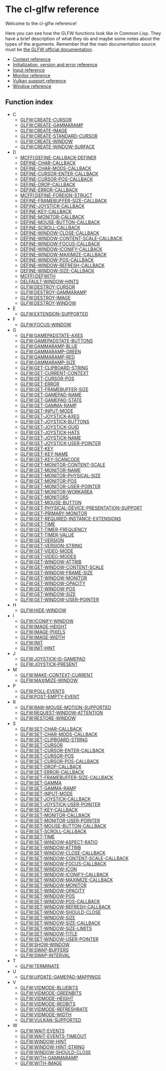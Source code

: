 # The cl-glfw reference

Welcome to the cl-glfw reference!

Here you can see how the GLFW functions look like in Common Lisp. They have a brief description of what they do and maybe some notes about the types of the arguments. Remember that the main documentation source must be [the GLFW official documentation](https://www.glfw.org/documentation.html).

* [Context reference](/docs/api/context.md#context-reference)
* [Initialization, version and error reference](/docs/api/initialization.md#initialization-version-and-error-reference)
* [Input reference](/docs/api/input.md#input-reference)
* [Monitor reference](/docs/api/monitor.md#monitor-reference)
* [Vulkan support reference](/docs/api/vulkan.md#vulkan-support-reference)
* [Window reference](/docs/api/window.md#window-reference)

## Function index

* C
  * [GLFW:CREATE-CURSOR](/docs/api/input.md#function-create-cursor)
  * [GLFW:CREATE-GAMMARAMP](/docs/api/monitor.md#function-create-gammaramp)
  * [GLFW:CREATE-IMAGE](/docs/api/window.md#function-create-image)
  * [GLFW:CREATE-STANDARD-CURSOR](/docs/api/input.md#function-create-standard-cursor)
  * [GLFW:CREATE-WINDOW](/docs/api/window.md#function-create-window)
  * [GLFW:CREATE-WINDOW-SURFACE](/docs/api/vulkan.md#function-create-window-surface)
* D
  * [MCFFI:DEFINE-CALLBACK-DEFINER](/docs/mcffi-api.md#macro-define-callback-definer)
  * [DEFINE-CHAR-CALLBACK](/docs/api/input.md#macro-define-char-callback)
  * [DEFINE-CHAR-MODS-CALLBACK](/docs/api/input.md#macro-define-char-mods-callback)
  * [DEFINE-CURSOR-ENTER-CALLBACK](/docs/api/input.md#macro-define-cursor-enter-callback)
  * [DEFINE-CURSOR-POS-CALLBACK](/docs/api/input.md#macro-define-cursor-pos-callback)
  * [DEFINE-DROP-CALLBACK](/docs/api/input.md#macro-define-drop-callback)
  * [DEFINE-ERROR-CALLBACK](/docs/api/initialization.md#macro-define-error-callback)
  * [MCFFI:DEFINE-FOREIGN-STRUCT](/docs/mcffi-api.md#macro-define-foreign-struct)
  * [DEFINE-FRAMEBUFFER-SIZE-CALLBACK](/docs/api/window.md#macro-define-framebuffer-size-callback)
  * [DEFINE-JOYSTICK-CALLBACK](/docs/api/input.md#macro-define-joystick-callback)
  * [DEFINE-KEY-CALLBACK](/docs/api/input.md#macro-define-key-callback)
  * [DEFINE-MONITOR-CALLBACK](/docs/api/monitor.md#macro-define-monitor-callback)
  * [DEFINE-MOUSE-BUTTON-CALLBACK](/docs/api/input.md#macro-define-mouse-button-callback)
  * [DEFINE-SCROLL-CALLBACK](/docs/api/input.md#macro-define-scroll-callback)
  * [DEFINE-WINDOW-CLOSE-CALLBACK](/docs/api/window.md#macro-define-window-close-callback)
  * [DEFINE-WINDOW-CONTENT-SCALE-CALLBACK](/docs/api/window.md#macro-define-window-content-scale-callback)
  * [DEFINE-WINDOW-FOCUS-CALLBACK](/docs/api/window.md#macro-define-window-focus-callback)
  * [DEFINE-WINDOW-ICONIFY-CALLBACK](/docs/api/window.md#macro-define-window-iconify-callback)
  * [DEFINE-WINDOW-MAXIMIZE-CALLBACK](/docs/api/window.md#macro-define-window-maximize-callback)
  * [DEFINE-WINDOW-POS-CALLBACK](/docs/api/window.md#macro-define-window-pos-callback)
  * [DEFINE-WINDOW-REFRESH-CALLBACK](/docs/api/window.md#macro-define-window-refresh-callback)
  * [DEFINE-WINDOW-SIZE-CALLBACK](/docs/api/window.md#macro-define-window-size-callback)
  * [MCFFI:DEFWITH](/docs/mcffi-api.md#macro-defwith)
  * [DELFAULT-WINDOW-HINTS](/docs/api/window.md#function-delfault-window-hints)
  * [GLFW:DESTROY-CURSOR](/docs/api/input.md#function-destroy-cursor)
  * [GLFW:DESTROY-GAMMARAMP](/docs/api/monitor.md#function-destroy-gammaramp)
  * [GLFW:DESTROY-IMAGE](/docs/api/window.md#function-destroy-image)
  * [GLFW:DESTROY-WINDOW](/docs/api/window.md#function-destroy-window)
* E
  * [GLFW:EXTENSION-SUPPORTED](/docs/api/context.md#function-extension-supported)
* F
  * [GLFW:FOCUS-WINDOW](/docs/api/window.md#function-focus-window)
* G
  * [GLFW:GAMEPADSTATE-AXES](/docs/api/input.md#function-gamepadstate-axes)
  * [GLFW:GAMEPADSTATE-BUTTONS](/docs/api/input.md#function-gamepadstate-buttons)
  * [GLFW:GAMMARAMP-BLUE](/docs/api/monitor.md#function-gammaramp-blue)
  * [GLFW:GAMMARAMP-GREEN](/docs/api/monitor.md#function-gammaramp-green)
  * [GLFW:GAMMARAMP-RED](/docs/api/monitor.md#function-gammaramp-red)
  * [GLFW:GAMMARAMP-SIZE](/docs/api/monitor.md#function-gammaramp-size)
  * [GLFW:GET-CLIPBOARD-STRING](/docs/api/input.md#function-get-clipboard-string)
  * [GLFW:GET-CURRENT-CONTEXT](/docs/api/context.md#function-get-current-context)
  * [GLFW:GET-CURSOR-POS](/docs/api/input.md#function-get-cursor-pos)
  * [GLFW:GET-ERROR](/docs/api/initialization.md#function-get-error)
  * [GLFW:GET-FRAMEBUFFER-SIZE](/docs/api/window.md#function-get-framebuffer-size)
  * [GLFW:GET-GAMEPAD-NAME](/docs/api/input.md#function-get-gamepad-name)
  * [GLFW:GET-GAMEPAD-STATE](/docs/api/input.md#function-get-gamepad-state)
  * [GLFW:GET-GAMMA-RAMP](/docs/api/monitor.md#function-get-gamma-ramp)
  * [GLFW:GET-INPUT-MODE](/docs/api/input.md#function-get-input-mode)
  * [GLFW:GET-JOYSTICK-AXES](/docs/api/input.md#function-get-joystick-axes)
  * [GLFW:GET-JOYSTICK-BUTTONS](/docs/api/input.md#function-get-joystick-buttons)
  * [GLFW:GET-JOYSTICK-GUID](/docs/api/input.md#function-get-joystick-guid)
  * [GLFW:GET-JOYSTICK-HATS](/docs/api/input.md#function-get-joystick-hats)
  * [GLFW:GET-JOYSTICK-NAME](/docs/api/input.md#function-get-joystick-name)
  * [GLFW:GET-JOYSTICK-USER-POINTER](/docs/api/input.md#function-get-joystick-user-pointer)
  * [GLFW:GET-KEY](/docs/api/input.md#function-get-key)
  * [GLFW:GET-KEY-NAME](/docs/api/input.md#function-get-key-name)
  * [GLFW:GET-KEY-SCANCODE](/docs/api/input.md#function-get-key-scancode)
  * [GLFW:GET-MONITOR-CONTENT-SCALE](/docs/api/monitor.md#function-get-monitor-content-scale)
  * [GLFW:GET-MONITOR-NAME](/docs/api/monitor.md#function-get-monitor-name)
  * [GLFW:GET-MONITOR-PHYSICAL-SIZE](/docs/api/monitor.md#function-get-monitor-physical-size)
  * [GLFW:GET-MONITOR-POS](/docs/api/monitor.md#function-get-monitor-pos)
  * [GLFW:GET-MONITOR-USER-POINTER](/docs/api/monitor.md#function-get-monitor-user-pointer)
  * [GLFW:GET-MONITOR-WORKAREA](/docs/api/monitor.md#function-get-monitor-workarea)
  * [GLFW:GET-MONITORS](/docs/api/monitor.md#function-get-monitors)
  * [GLFW:GET-MOUSE-BUTTON](/docs/api/input.md#function-get-mouse-button)
  * [GLFW:GET-PHYSICAL-DEVICE-PRESENTATION-SUPPORT](/docs/api/vulkan.md#function-get-physical-device-presentation-support)
  * [GLFW:GET-PRIMARY-MONITOR](/docs/api/monitor.md#function-get-primary-monitor)
  * [GLFW:GET-REQUIRED-INSTANCE-EXTENSIONS](/docs/api/vulkan.md#function-get-required-instance-extensions)
  * [GLFW:GET-TIME](/docs/api/input.md#function-get-time)
  * [GLFW:GET-TIMER-FREQUENCY](/docs/api/input.md#function-get-timer-frequency)
  * [GLFW:GET-TIMER-VALUE](/docs/api/input.md#function-get-timer-value)
  * [GLFW:GET-VERSION](/docs/api/initialization.md#function-get-version)
  * [GLFW:GET-VERSION-STRING](/docs/api/initialization.md#function-get-version-string)
  * [GLFW:GET-VIDEO-MODE](/docs/api/monitor.md#function-get-video-mode)
  * [GLFW:GET-VIDEO-MODES](/docs/api/monitor.md#function-get-video-modes)
  * [GLFW:GET-WINDOW-ATTRIB](/docs/api/window.md#function-get-window-attrib)
  * [GLFW:GET-WINDOW-CONTENT-SCALE](/docs/api/window.md#function-get-window-content-scale)
  * [GLFW:GET-WINDOW-FRAME-SIZE](/docs/api/window.md#function-get-window-frame-size)
  * [GLFW:GET-WINDOW-MONITOR](/docs/api/window.md#function-get-window-monitor)
  * [GLFW:GET-WINDOW-OPACITY](/docs/api/window.md#function-get-window-opacity)
  * [GLFW:GET-WINDOW-POS](/docs/api/window.md#function-get-window-pos)
  * [GLFW:GET-WINDOW-SIZE](/docs/api/window.md#function-get-window-size)
  * [GLFW:GET-WINDOW-USER-POINTER](/docs/api/window.md#function-get-window-user-pointer)
* H
  * [GLFW:HIDE-WINDOW](/docs/api/window.md#function-hide-window)
* I
  * [GLFW:ICONIFY-WINDOW](/docs/api/window.md#function-iconify-window)
  * [GLFW:IMAGE-HEIGHT](/docs/api/window.md#function-image-height)
  * [GLFW:IMAGE-PIXELS](/docs/api/window.md#function-image-pixels)
  * [GLFW:IMAGE-WIDTH](/docs/api/window.md#function-image-width)
  * [GLFW:INIT](/docs/api/initialization.md#function-init)
  * [GLFW:INIT-HINT](/docs/api/initialization.md#function-init-hint)
* J
  * [GLFW:JOYSTICK-IS-GAMEPAD](/docs/api/input.md#function-joystick-is-gamepad)
  * [GLFW:JOYSTICK-PRESENT](/docs/api/input.md#function-joystick-present)
* M
  * [GLFW:MAKE-CONTEXT-CURRENT](/docs/api/context.md#function-make-context-current)
  * [GLFW:MAXIMIZE-WINDOW](/docs/api/window.md#function-maximize-window)
* P
  * [GLFW:POLL-EVENTS](/docs/api/window.md#function-poll-events)
  * [GLFW:POST-EMPTY-EVENT](/docs/api/window.md#function-post-empty-event)
* R
  * [GLFW:RAW-MOUSE-MOTION-SUPPORTED](/docs/api/input.md#function-raw-mouse-motion-supported)
  * [GLFW:REQUEST-WINDOW-ATTENTION](/docs/api/window.md#function-request-window-attention)
  * [GLFW:RESTORE-WINDOW](/docs/api/window.md#function-restore-window)
* S
  * [GLFW:SET-CHAR-CALLBACK](/docs/api/input.md#function-set-char-callback)
  * [GLFW:SET-CHAR-MODS-CALLBACK](/docs/api/input.md#function-set-char-mods-callback)
  * [GLFW:SET-CLIPBOARD-STRING](/docs/api/input.md#function-set-clipboard-string)
  * [GLFW:SET-CURSOR](/docs/api/input.md#function-set-cursor)
  * [GLFW:SET-CURSOR-ENTER-CALLBACK](/docs/api/input.md#function-set-cursor-enter-callback)
  * [GLFW:SET-CURSOR-POS](/docs/api/input.md#function-set-cursor-pos)
  * [GLFW:SET-CURSOR-POS-CALLBACK](/docs/api/input.md#function-set-cursor-pos-callback)
  * [GLFW:SET-DROP-CALLBACK](/docs/api/input.md#function-set-drop-callback)
  * [GLFW:SET-ERROR-CALLBACK](/docs/api/initialization.md#function-set-error-callback)
  * [GLFW:SET-FRAMEBUFFER-SIZE-CALLBACK](/docs/api/window.md#function-set-framebuffer-size-callback)
  * [GLFW:SET-GAMMA](/docs/api/monitor.md#function-set-gamma)
  * [GLFW:SET-GAMMA-RAMP](/docs/api/monitor.md#function-set-gamma-ramp)
  * [GLFW:SET-INPUT-MODE](/docs/api/input.md#function-set-input-mode)
  * [GLFW:SET-JOYSTICK-CALLBACK](/docs/api/input.md#function-set-joystick-callback)
  * [GLFW:SET-JOYSTICK-USER-POINTER](/docs/api/input.md#function-set-joystick-user-pointer)
  * [GLFW:SET-KEY-CALLBACK](/docs/api/input.md#function-set-key-callback)
  * [GLFW:SET-MONITOR-CALLBACK](/docs/api/monitor.md#function-set-monitor-callback)
  * [GLFW:SET-MONITOR-USER-POINTER](/docs/api/monitor.md#function-set-monitor-user-pointer)
  * [GLFW:SET-MOUSE-BUTTON-CALLBACK](/docs/api/input.md#function-set-mouse-button-callback)
  * [GLFW:SET-SCROLL-CALLBACK](/docs/api/input.md#function-set-scroll-callback)
  * [GLFW:SET-TIME](/docs/api/input.md#function-set-time)
  * [GLFW:SET-WINDOW-ASPECT-RATIO](/docs/api/window.md#function-set-window-aspect-ratio)
  * [GLFW:SET-WINDOW-ATTRIB](/docs/api/window.md#function-set-window-attrib)
  * [GLFW:SET-WINDOW-CLOSE-CALLBACK](/docs/api/window.md#function-set-window-close-callback)
  * [GLFW:SET-WINDOW-CONTENT-SCALE-CALLBACK](/docs/api/window.md#function-set-window-content-scale-callback)
  * [GLFW:SET-WINDOW-FOCUS-CALLBACK](/docs/api/window.md#function-set-window-focus-callback)
  * [GLFW:SET-WINDOW-ICON](/docs/api/window.md#function-set-window-icon)
  * [GLFW:SET-WINDOW-ICONIFY-CALLBACK](/docs/api/window.md#function-set-window-iconify-callback)
  * [GLFW:SET-WINDOW-MAXIMIZE-CALLBACK](/docs/api/window.md#function-set-window-maximize-callback)
  * [GLFW:SET-WINDOW-MONITOR](/docs/api/window.md#function-set-window-monitor)
  * [GLFW:SET-WINDOW-OPACITY](/docs/api/window.md#function-set-window-opacity)
  * [GLFW:SET-WINDOW-POS](/docs/api/window.md#function-set-window-pos)
  * [GLFW:SET-WINDOW-POS-CALLBACK](/docs/api/window.md#function-set-window-pos-callback)
  * [GLFW:SET-WINDOW-REFRESH-CALLBACK](/docs/api/window.md#function-set-window-refresh-callback)
  * [GLFW:SET-WINDOW-SHOULD-CLOSE](/docs/api/window.md#function-set-window-should-close)
  * [GLFW:SET-WINDOW-SIZE](/docs/api/window.md#function-set-window-size)
  * [GLFW:SET-WINDOW-SIZE-CALLBACK](/docs/api/window.md#function-set-window-size-callback)
  * [GLFW:SET-WINDOW-SIZE-LIMITS](/docs/api/window.md#function-set-window-size-limits)
  * [GLFW:SET-WINDOW-TITLE](/docs/api/window.md#function-set-window-title)
  * [GLFW:SET-WINDOW-USER-POINTER](/docs/api/window.md#function-set-window-user-pointer)
  * [GLFW:SHOW-WINDOW](/docs/api/window.md#function-show-window)
  * [GLFW:SWAP-BUFFERS](/docs/api/window.md#function-swap-buffers)
  * [GLFW:SWAP-INTERVAL](/docs/api/context.md#function-swap-interval)
* T
  * [GLFW:TERMINATE](/docs/api/initialization.md#function-terminate)
* U
  * [GLFW:UPDATE-GAMEPAD-MAPPINGS](/docs/api/input.md#function-update-gamepad-mappings)
* V
  * [GLFW:VIDMODE-BLUEBITS](/docs/api/monitor.md#function-vidmode-bluebits)
  * [GLFW:VIDMODE-GREENBITS](/docs/api/monitor.md#function-vidmode-greenbits)
  * [GLFW:VIDMODE-HEIGHT](/docs/api/monitor.md#function-vidmode-height)
  * [GLFW:VIDMODE-REDBITS](/docs/api/monitor.md#function-vidmode-redbits)
  * [GLFW:VIDMODE-REFRESHRATE](/docs/api/monitor.md#function-vidmode-refreshrate)
  * [GLFW:VIDMODE-WIDTH](/docs/api/monitor.md#function-vidmode-width)
  * [GLFW:VULKAN-SUPPORTED](/docs/api/vulkan.md#function-vulkan-supported)
* W
  * [GLFW:WAIT-EVENTS](/docs/api/window.md#function-wait-events)
  * [GLFW:WAIT-EVENTS-TIMEOUT](/docs/api/window.md#function-wait-events-timeout)
  * [GLFW:WINDOW-HINT](/docs/api/window.md#function-window-hint)
  * [GLFW:WINDOW-HINT-STRING](/docs/api/window.md#function-window-hint-string)
  * [GLFW:WINDOW-SHOULD-CLOSE](/docs/api/window.md#function-window-should-close)
  * [GLFW:WITH-GAMMARAMP](/docs/api/monitor.md#macro-with-gammaramp)
  * [GLFW:WITH-IMAGE](/docs/api/window.md#macro-with-image)

